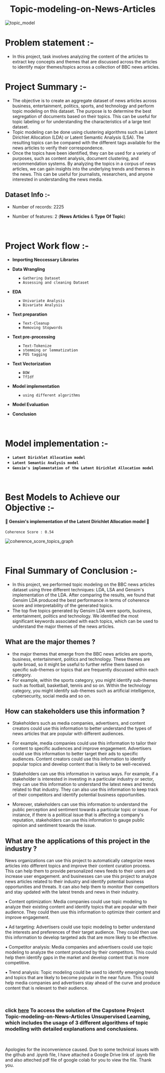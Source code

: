 <h1 align="center">Topic-modeling-on-News-Articles</h1>

![topic_model](https://user-images.githubusercontent.com/121340232/227875293-defdba92-0c30-44f9-a141-7e6cc5fa9555.png)


# **Problem statement :-**

- In this project, task involves analyzing the content of the articles to extract key concepts and themes that are discussed across the articles to identify major themes/topics across a collection of BBC news articles.


# **Project Summary :-**

- The objective is to create an aggregate dataset of news articles across business, entertainment, politics, sports, and technology and perform topic modeling on this dataset. The purpose is to determine the best segregation of documents based on their topics. This can be useful for topic labeling or for understanding the characteristics of a large text dataset.
- Topic modeling can be done using clustering algorithms such as Latent Dirichlet Allocation (LDA) or Latent Semantic Analysis (LSA). The resulting topics can be compared with the different tags available for the news articles to verify their correspondence.
- Once the topics have been identified, they can be used for a variety of purposes, such as content analysis, document clustering, and recommendation systems. By analyzing the topics in a corpus of news articles, we can gain insights into the underlying trends and themes in the news. This can be useful for journalists, researchers, and anyone interested in understanding the news media.


## **Dataset Info :-**

* Number of records: 2225

* Number of features: 2  (**News Articles**  &  **Type Of Topic**)

<BR/>

# **Project Work flow :-**

- **Importing Neccessary Libraries**

- **Data Wrangling**

```
      ▪ Gathering Dataset
      ▪ Assessing and cleaning Dataset
```

- **EDA**

```
      ▪ Univariate Analysis
      ▪ Bivariate Analysis 
```

- **Text preparation**

```
      ▪ Text-Cleanup
      ▪ Removing Stopwords
```

- **Text pre-processing**

```   
      ▪ Text-Tokenize
      ▪ stemming or lemmatization
      ▪ POS tagging
```

- **Text Vectorization**

```
      ▪ BOW
      ▪ TfIdf
```

- **Model implementation**

```
      ▪ using different algorithms
```

- **Model Evaluation**

- **Conclusion**

<BR/>

# **Model implementation :-**

* **`Latent Dirichlet Allocation model`**
* **`Latent Semantic Analysis model`**
* **`Gensim's implementation of the Latent Dirichlet Allocation model`**

<BR/>

# **Best Models to Achieve our Objective :-**

#### 🥇 Gensim's implementation of the Latent Dirichlet Allocation model 🥇

`Coherence Score : 0.54`

![coherence_score_topics_graph](https://user-images.githubusercontent.com/121340232/227881438-4ef7dd0c-4434-4bd9-a258-485f5b944d48.png)

<BR/>

# **Final Summary of Conclusion :-**

- In this project, we performed topic modeling on the BBC news articles dataset using three different techniques: LDA, LSA and Gensim's implementation of the LDA. After comparing the results, we found that Gensim LDA produced the best performance in terms of coherence score and interpretability of the generated topics.
- The top five topics generated by Gensim LDA were sports, business, entertainment, politics and technology. We identified the most significant keywords associated with each topics, which can be used to understand the major themes of the news articles.


## **What are the major themes ?**

- the major themes that emerge from the BBC news articles are sports, business, entertainment, politics and technology. These themes are quite broad, so it might be useful to further refine them based on specific sub-themes or topics that are frequently discussed within each category.
- For example, within the sports category, you might identify sub-themes such as football, basketball, tennis and so on. Within the technology category, you might identify sub-themes such as artificial intelligence, cybersecurity, social media and so on.


## **How can stakeholders use this information ?**

- Stakeholders such as media companies, advertisers, and content creators could use this information to better understand the types of news articles that are popular with different audiences.

- For example, media companies could use this information to tailor their content to specific audiences and improve engagement. Advertisers could use this information to better target their ads to specific audiences. Content creators could use this information to identify popular topics and develop content that is likely to be well-received.

- Stakeholders can use this information in various ways. For example, if a stakeholder is interested in investing in a particular industry or sector, they can use this information to understand the latest news and trends related to that industry. They can also use this information to keep track of their competitors and identify potential business opportunities.

- Moreover, stakeholders can use this information to understand the public perception and sentiment towards a particular topic or issue. For instance, if there is a political issue that is affecting a company's reputation, stakeholders can use this information to gauge public opinion and sentiment towards the issue.


## **What are the applications of this project in the industry ?**

  News organizations can use this project to automatically categorize news articles into different topics and improve their content curation process. This can help them to provide personalized news feeds to their users and increase user engagement. and businesses can use this project to analyze news articles related to their industry and identify potential business opportunities and threats. It can also help them to monitor their competitors and stay updated with the latest trends and news in their industry.

▪ Content optimization: Media companies could use topic modeling to analyze their existing content and identify topics that are popular with their audience. They could then use this information to optimize their content and improve engagement.

▪ Ad targeting: Advertisers could use topic modeling to better understand the interests and preferences of their target audience. They could then use this information to develop targeted ads that are more likely to be effective.

▪ Competitor analysis: Media companies and advertisers could use topic modeling to analyze the content produced by their competitors. This could help them identify gaps in the market and develop content that is more competitive.

▪ Trend analysis: Topic modeling could be used to identify emerging trends and topics that are likely to become popular in the near future. This could help media companies and advertisers stay ahead of the curve and produce content that is relevant to their audience.

<BR/>

### **click [here](https://colab.research.google.com/drive/1IgQ1qgBEAj7zNepZjjTGQ6Z3rQihTTzI?usp=share_link) To access the solution of the Capstone Project Topic-modeling-on-News-Articles Unsupervised Learning, which includes the usage of 3 different algorithms of topic modelling with detailed explanations and conclusions.**

<BR/>

Apologies for the inconvenience caused. Due to some technical issues with the github and .ipynb file, I have attached a Google Drive link of .ipynb file and also atteched pdf file of google colab for you to view the file. Thank you.



